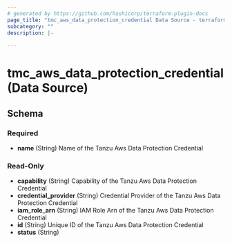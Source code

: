 ```yaml
---
# generated by https://github.com/hashicorp/terraform-plugin-docs
page_title: "tmc_aws_data_protection_credential Data Source - terraform-provider-tmc"
subcategory: ""
description: |-
  
---
```


# tmc_aws_data_protection_credential (Data Source)





<!-- schema generated by tfplugindocs -->
## Schema

### Required

- **name** (String) Name of the Tanzu Aws Data Protection Credential

### Read-Only

- **capability** (String) Capability of the Tanzu Aws Data Protection Credential
- **credential_provider** (String) Credential Provider of the Tanzu Aws Data Protection Credential
- **iam_role_arn** (String) IAM Role Arn of the Tanzu Aws Data Protection Credential
- **id** (String) Unique ID of the Tanzu Aws Data Protection Credential
- **status** (String)


